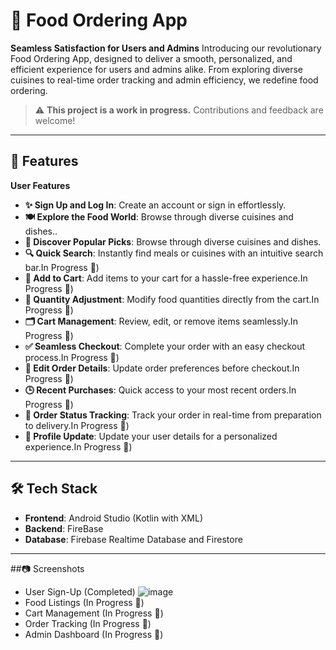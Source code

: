 # 🍔 Food Ordering App

**Seamless Satisfaction for Users and Admins**
Introducing our revolutionary Food Ordering App, designed to deliver a smooth, personalized, and efficient experience for users and admins alike. From exploring diverse cuisines to real-time order tracking and admin efficiency, we redefine food ordering.

> ⚠ **This project is a work in progress.** Contributions and feedback are welcome!  

---

## 🚀 Features  
**User Features**
- **✨ Sign Up and Log In**: Create an account or sign in effortlessly.
- **🍽 Explore the Food World**:  Browse through diverse cuisines and dishes..
- **🌟 Discover Popular Picks**:  Browse through diverse cuisines and dishes.  
- **🔍 Quick Search**: Instantly find meals or cuisines with an intuitive search bar.In Progress 🚧)
- **🛒 Add to Cart**: Add items to your cart for a hassle-free experience.In Progress 🚧)
- **🔄 Quantity Adjustment**:  Modify food quantities directly from the cart.In Progress 🚧)
- **🗂 Cart Management**:  Review, edit, or remove items seamlessly.In Progress 🚧)
- **✅ Seamless Checkout**:  Complete your order with an easy checkout process.In Progress 🚧)
- **📝 Edit Order Details**: Update order preferences before checkout.In Progress 🚧)
- **🕒 Recent Purchases**:  Quick access to your most recent orders.In Progress 🚧)
- **🚚 Order Status Tracking**: Track your order in real-time from preparation to delivery.In Progress 🚧)
- **🔧 Profile Update**: Update your user details for a personalized experience.In Progress 🚧)

---

## 🛠️ Tech Stack  

- **Frontend**: Android Studio (Kotlin with XML)  
- **Backend**: FireBase
- **Database**: Firebase Realtime Database and Firestore 
 
---

##📷 Screenshots

- User Sign-Up (Completed)
![image](https://github.com/user-attachments/assets/5c4bde67-01f9-430a-a944-d8820ae948f2)
- Food Listings (In Progress 🚧)
- Cart Management (In Progress 🚧)
- Order Tracking (In Progress 🚧)
- Admin Dashboard (In Progress 🚧)

